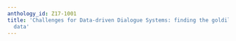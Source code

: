 ```yaml
---
anthology_id: Z17-1001
title: 'Challenges for Data-driven Dialogue Systems: finding the goldilocks zone conversational
  data'
---
```

